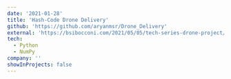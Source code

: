 ```yaml
---
date: '2021-01-28'
title: 'Hash-Code Drone Delivery'
github: 'https://github.com/aryanmsr/Drone_Delivery'
external: 'https://bsibocconi.com/2021/05/05/tech-series-drone-project/'
tech:
  - Python
  - NumPy
company: ''
showInProjects: false
---
```

